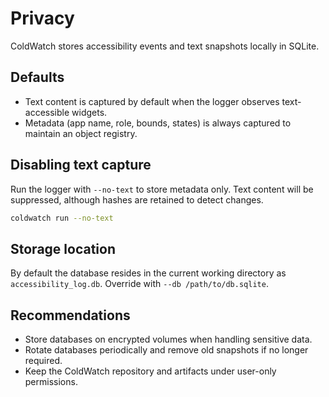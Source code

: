 # Privacy

ColdWatch stores accessibility events and text snapshots locally in SQLite.

## Defaults
- Text content is captured by default when the logger observes text-accessible widgets.
- Metadata (app name, role, bounds, states) is always captured to maintain an object registry.

## Disabling text capture
Run the logger with `--no-text` to store metadata only. Text content will be suppressed, although hashes are retained to detect changes.

```sh
coldwatch run --no-text
```

## Storage location
By default the database resides in the current working directory as `accessibility_log.db`. Override with `--db /path/to/db.sqlite`.

## Recommendations
- Store databases on encrypted volumes when handling sensitive data.
- Rotate databases periodically and remove old snapshots if no longer required.
- Keep the ColdWatch repository and artifacts under user-only permissions.
